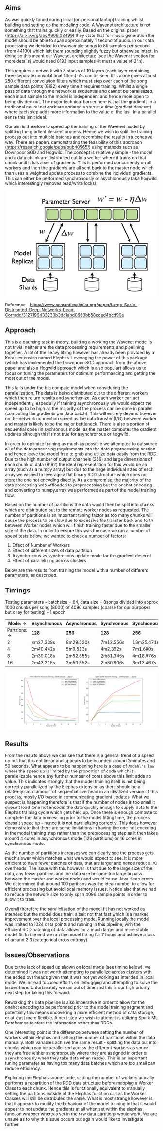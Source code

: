 ## Aims

As was quickly found during local (on personal laptop) training whilst building and setting up the modeling code. A Wavenet architecture is not something that trains quickly or easily. Based on the original paper (https://arxiv.org/abs/1609.03499) they state that for music generation the model should be able to span approximately 1 second of audio. In our data processing we decided to downsample songs to 8k samples per second (from 44100) which left them sounding slightly fuzzy but otherwise intact. In doing so this meant our Wavenet architecture (see the Wavenet section for more details) would need 8192 input samples (it must a value of 2^n).

This requires a network with 8 stacks of 10 layers (each layer containing three separate convolutional filters). As can be seen this alone gives almost 250 different convolution filters which must step over each of the song sample data points (8192) every time it requires training. Whilst a single pass of data through the network is sequential and cannot be parallelized, each input sample to the model is independent and hence more open to being divided out. The major technical barrier here is that the gradients in a traditional neural network are updated a step at a time (gradient descent) where each step adds more information to the value of the last. In a parallel sense this isn't ideal.

Our aim is therefore to speed up the training of the Wavenet model by splitting the gradient descent process. Hence we wish to split the training process out into multiple batches and recombine the results in a cohesive way. There are papers demonstrating the feasibility of this approach (https://research.google/pubs/pub40565/) using methods such as Downpoor SGD and Hogwild. The concept is relatively simple - the model and a data chunk are distributed out to a worker where it trains on that chunk until it has a set of gradients. This is performed concurrently on all workers and then the gradients are all sent back to the master node which than uses a weighted update process to combine the individual gradients. This can either be performed synchronously or asychronously (aka hogwild which interestingly removes read/write locks). 

![An Example of a Downpoor SGD Approach](imgs/downpoorsgd.png)

Reference - https://www.semanticscholar.org/paper/Large-Scale-Distributed-Deep-Networks-Dean-Corrado/3127190433230b3dc1abd0680bb58dced4bcd90e


## Approach

This is a daunting task in theory, building a working the Wavenet model is not trivial neither are the data processing requirements and pipelining together. A lot of the heavy lifting however has already been provided by a Keras extension named Elephas. Leveraging the power of this package (which has implemented the Downpoor-SGD approach from the above paper and also a Hogwild approach which is also popular) allows us to focus on tuning the parameters for optimum performancing and getting the most out of the model.

This falls under the big compute model when considering the parallelization. The data is being distributed out to the different workers which then return results and syncrhonize. As each worker can act independently, especially if training asynchronously we would expect the speed up to be high as the majority of the process can be done in parallel (computing the gradients per data batch). This will entirely depend however on the network connection speed as the data transfer (I/O) between worker and master is likely to be the major bottleneck. There is also a portion of sequential code (in sychronous mode) as the master computes the gradient updates although this is not true for asynchronous or hogwild.

In order to optimize training as much as possible we attempted to outsource all of the data processing requirements into the data preprocessing section and hence leave the model free to grab and utilize data easily from the RDD. Due to the high number of output channels (256) and large dimensions of each chunk of data (8192) the ideal representation for this would be an array (such as a numpy array) but due to the large individual sizes of each array we wished to leverage a flat binary RDD structure which does not store the one hot encoding directly. As a compromise, the majority of the data processing was offloaded to preprocessing but the onehot encoding and converting to numpy.array was performed as part of the model training flow. 

Based on the number of partitions the data would then be split into chunks which are distributed out to the remote worker nodes as requested. The number of partitions is an important tuning factor as too many chunks will cause the process to be slow due to excessive file transfer back and forth between Worker nodes which will finish training faster due to the smaller size of the data. In order to ensure this was the case we ran a number of speed tests below, we wanted to check a number of factors:

1. Effect of Number of Workers
2. Effect of different sizes of data partition
3. Asynchronous vs synchronous update mode for the gradient descent
2. Effect of parallelizing across clusters

Below are the results from training the model with a number of different parameters, as described.

## Timings

Testing parameters - batchsize = 64, data size = 8songs divided into approx 1000 chunks per song (8000) of 4096 samples (coarse for our purposes but okay for testing) - 1 epoch 

| Mode: ->       | Asynchronous | Asynchronous | Synchronous | Synchronous |
|----------------|--------------|--------------|-------------|-------------|
| Partitions: -> | **128**          | **256**          | **128**         |  **256**         |
| 2              | 4m27.339s    | 8m29.520s    | 7m12.556s   | 13m25.471s  |
| 4              | 2m40.442s    | 5m9.513s     | 4m2.362s    | 7m1.680s    |
| 8              | 2m39.018s    | 2m52.655s    | 2m51.345s   | 4m18.976s   |
| 16             | 2m43.215s    | 2m50.652s    | 2m50.806s   | 3m13.467s   |


!['Speed up test results for Wavenet Training](imgs/speed_plot_wavenet_aws.png)

## Results
From the results above we can see that there is a general trend of a speed up but that it is not linear and appears to be bounded around 2minutes and 50 seconds. What appears to be happening here is a case of `Amdahl's law` where the speed up is limited by the proportion of code which is parallelizable hence any further number of cores above this limit adds no value. This indicates strongly that the model training itself is not being correctly parallelized by the Elephas extension as there should be a relatively small amount of sequential overhead in an idealized version of this process, mostly I/O based in communicating gradient updates. What we suspect is happening therefore is that if the number of nodes is too small it doesn't load (one hot encode) the data quickly enough to supply data to the Elephas training cycle which gets held up. Once there is enough compute to complete the data processing prior to the model fitting time, the process doesn't speed up - hence it is not parallelizing correctly. This does however demonstrate that there are some limitations in having the one-hot encoding in the model training step rather than the preprocessing step as it then takes around 4 cores in asynchronous mode (128 partitions) or 16 cores in synchronous mode.

As the number of partitions increases we can clearly see the process gets much slower which matches what we would expect to see. It is more efficient to have fewer batches of data, that are larger and hence reduce I/O overheads. The issue with this however is that due to the large size of the data, any fewer paritions and the data size became too large to pass between the master and worker nodes and would cause Java Heap errors. We determined that around 100 paritions was the ideal number to allow for efficient processing but avoid local memory issues. Notice also that we had to reduce the network size to only span 4096 sample points in order to allow it to train.

Overall therefore the parallelization of the model fit has not worked as intended but the model does train, albeit not that fast which is a marked improvement over the local processing mode. Running locally the model was limited to 1024 data points and running in this pipeline, with the efficient RDD batching of data allows for a much larger and more stable model fit. In the end we ran the model fitting for 7 hours and achieve a loss of around 2.3 (categorical cross entropy).


## Issues/Observations

Due to the lack of speed up shown on local mode (see timing below), we determined it was not worth attempting to parallelize across clusters with the added overheads given that it was not yet working as intended in local mode. We instead focused efforts on debugging and attempting to solve the issues here. Unfortanately we ran out of time and this is our high priority next step for taking this forward.

Reworking the data pipeline is also imperative in order to allow for the onehot encoding to be performed prior to the model training segment and potentially this means uncovering a more efficient method of data storage, or at least more flexible. A next step we wish to attempt is utilizing Spark ML Dataframes to store the information rather than RDDs.

One interesting point is the difference between setting the number of workers within Elephas and setting the number of partitions within the data manually. Both variables achieve the same result - splitting the data out into chunks which can be parallelized across the different workers as sonce they are free (either synchronously where they are assigned in order or asynchronously when they take data when ready). This is an important tuning parameter as having too many data batches which are too small can reduce efficiency.

Exploring the Elephas source code, setting the number of workers actually performs a repartition of the RDD data structure before mapping a Worker Class to each chunk. Hence this is functionally equivalent to manually setting the partitons outside of the Elephas function call as the Worker Classes will still be distributed the same. What is most strange however is that it appears to modify the behaviour of the model training in that it would appear to not update the gradients at all when set within the elephas function wrapper whereas set in the raw data partitions would work. We are unsure as to why this issue occurs but again would like to investigate further.



